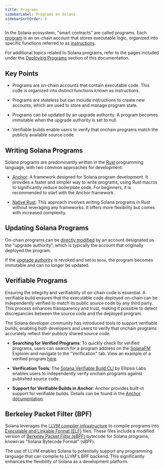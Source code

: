 ```yaml
---
title: Programs
sidebarLabel: Programs on Solana
sidebarSortOrder: 4
---
```


In the Solana ecosystem, "smart contracts" are called programs. Each
[program](/docs/core/accounts.md#program-account) is an on-chain account that
stores executable logic, organized into specific functions referred to as
[instructions](/docs/core/transactions.md#instruction).

For additional topics related to Solana programs, refer to the pages included
under the [Deploying Programs](/docs/programs/index.md) section of this
documentation.

## Key Points

- Programs are on-chain accounts that contain executable code. This code is
  organized into distinct functions known as instructions.

- Programs are stateless but can include instructions to create new accounts,
  which are used to store and manage program state.

- Programs can be updated by an upgrade authority. A program becomes immutable
  when the upgrade authority is set to null.

- Verifiable builds enable users to verify that onchain programs match the
  publicly available source code.

## Writing Solana Programs

Solana programs are predominantly written in the
[Rust](https://doc.rust-lang.org/book/) programming language, with two common
approaches for development:

- [Anchor](/content/guides/getstarted/intro-to-anchor.md): A framework designed
  for Solana program development. It provides a faster and simpler way to write
  programs, using Rust macros to significantly reduce boilerplate code. For
  beginners, it is recommended to start with the Anchor framework.

- [Native Rust](/content/guides/getstarted/intro-to-native-rust.md): This
  approach involves writing Solana programs in Rust without leveraging any
  frameworks. It offers more flexibility but comes with increased complexity.

## Updating Solana Programs

On-chain programs can be
[directly modified](https://github.com/solana-labs/solana/blob/27eff8408b7223bb3c4ab70523f8a8dca3ca6645/programs/bpf_loader/src/lib.rs#L675)
by an account designated as the "upgrade authority", which is typically the
account that originally deployed the program.

If the
[upgrade authority](https://github.com/solana-labs/solana/blob/27eff8408b7223bb3c4ab70523f8a8dca3ca6645/programs/bpf_loader/src/lib.rs#L865)
is revoked and set to `None`, the program becomes immutable and can no longer be
updated.

## Verifiable Programs

Ensuring the integrity and verifiability of on-chain code is essential. A
verifiable build ensures that the executable code deployed on-chain can be
independently verified to match its public source code by any third party. This
process enhances transparency and trust, making it possible to detect
discrepancies between the source code and the deployed program.

The Solana developer community has introduced tools to support verifiable
builds, enabling both developers and users to verify that onchain programs
accurately reflect their publicly shared source code.

- **Searching for Verified Programs**: To quickly check for verified programs,
  users can search for a program address on the [SolanaFM](https://solana.fm/)
  Explorer and navigate to the "Verification" tab. View an example of a verified
  program
  [here](https://solana.fm/address/PhoeNiXZ8ByJGLkxNfZRnkUfjvmuYqLR89jjFHGqdXY).

- **Verification Tools**: The
  [Solana Verifiable Build CLI](https://github.com/Ellipsis-Labs/solana-verifiable-build)
  by Ellipsis Labs enables users to independently verify onchain programs
  against published source code.

- **Support for Verifiable Builds in Anchor**: Anchor provides built-in support
  for verifiable builds. Details can be found in the
  [Anchor documentation](https://www.anchor-lang.com/docs/verifiable-builds).

## Berkeley Packet Filter (BPF)

Solana leverages the [LLVM compiler infrastructure](https://llvm.org/) to
compile programs into
[Executable and Linkable Format (ELF)](https://en.wikipedia.org/wiki/Executable_and_Linkable_Format)
files. These files include a modified version of
[Berkeley Packet Filter (eBPF)](https://en.wikipedia.org/wiki/EBPF) bytecode for
Solana programs, known as "Solana Bytecode Format" (sBPF).

The use of LLVM enables Solana to potentially support any programming language
that can compile to LLVM's BPF backend. This significantly enhances the
flexibility of Solana as a development platform.
